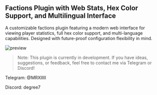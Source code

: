 ## Factions Plugin with Web Stats, Hex Color Support, and Multilingual Interface
A customizable factions plugin featuring a modern web interface for viewing player statistics, full hex color support, and multi-language capabilities. Designed with future-proof configuration flexibility in mind.

![preview](https://i.imgur.com/czjGRT9.jpeg)

> Note: This plugin is currently in development. If you have ideas, suggestions, or feedback, feel free to contact me via Telegram or Discord!

Telegram: @MRXlllll

Discord: degree7
